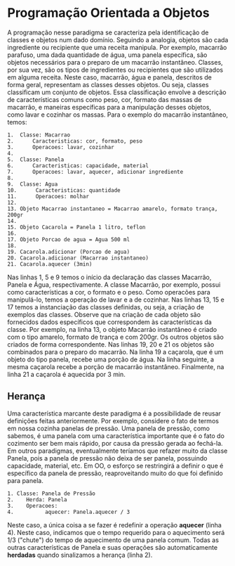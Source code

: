 # Programação Orientada a Objetos

A programação nesse paradigma se caracteriza pela identificação de classes e objetos num dado domínio. Seguindo a analogia, objetos são cada ingrediente ou recipiente que uma receita manipula. Por exemplo, macarrão parafuso, uma dada quantidade de água, uma panela específica, são objetos necessários para o preparo de um macarrão instantâneo. Classes, por sua vez, são os tipos de ingredientes ou recipientes que são utilizados em alguma receita. Neste caso, macarrão, água e panela, descritos de forma geral, representam as classes desses objetos. Ou seja, classes classificam um conjunto de objetos. Essa classificação envolve a descrição de características comuns como peso, cor, formato das massas de macarrão, e maneiras específicas para a manipulação desses objetos, como lavar e cozinhar os massas. Para o exemplo do macarrão instantâneo, temos:

~~~~~~~~
1.  Classe: Macarrao     
2.      Caracteristicas: cor, formato, peso
3.      Operacoes: lavar, cozinhar
4.  
5.  Classe: Panela
6.      Caracteristicas: capacidade, material
7.      Operacoes: lavar, aquecer, adicionar ingrediente
8.  
9.  Classe: Agua     
10.      Caracteristicas: quantidade     
11.      Operacoes: molhar
12.  
13. Objeto Macarrao instantaneo = Macarrao amarelo, formato trança, 200gr
14.  
15. Objeto Cacarola = Panela 1 litro, teflon
16.  
17. Objeto Porcao de agua = Agua 500 ml
18.  
19. Cacarola.adicionar (Porcao de agua)
20. Cacarola.adicionar (Macarrao instantaneo)
21. Cacarola.aquecer (3min)
~~~~~~~~

Nas linhas 1, 5 e 9 temos o início da declaração das classes Macarrão, Panela e Água, respectivamente. A classe Macarrão, por exemplo, possui como características a cor, o formato e o peso. Como operacões para manipulá-lo, temos a operação de lavar e a de cozinhar. Nas linhas 13, 15 e 17 temos a instanciação das classes definidas, ou seja, a criação de exemplos das classes. Observe que na criação de cada objeto são fornecidos dados específicos que correspondem às características da classe. Por exemplo, na linha 13, o objeto Macarrão instantâneo é criado com o tipo amarelo, formato de trança e com 200gr. Os outros objetos são criados de forma correspondente. Nas linhas 19, 20 e 21 os objetos são combinados para o preparo do macarrão. Na linha 19 a caçarola, que é um objeto do tipo panela, recebe uma porção de água. Na linha seguinte, a mesma caçarola recebe a porção de macarrão instantâneo. Finalmente, na linha 21 a caçarola é aquecida por 3 min.

## Herança

Uma característica marcante deste paradigma é a possibilidade de reusar definições feitas anteriormente. Por exemplo, considere o fato de termos em nossa cozinha panelas de pressão. Uma panela de pressão, como sabemos, é uma panela com uma característica importante que é o fato do cozimento ser bem mais rápido, por causa da pressão gerada ao fechá-la. Em outros paradigmas, eventualmente teríamos que refazer muito da classe Panela, pois a panela de pressão não deixa de ser panela, possuindo capacidade, material, etc. Em OO, o esforço se restringirá a definir o que é específico da panela de pressão, reaproveitando muito do que foi definido para panela. 

~~~~~~~~
1. Classe: Panela de Pressão
2.    Herda: Panela
3.    Operacoes: 
4.          aquecer: Panela.aquecer / 3
~~~~~~~~

Neste caso, a única coisa a se fazer é redefinir a operação **aquecer** (linha 4). Neste caso, indicamos que o tempo requerido para o aquecimento será 1/3 ("chute") do tempo de aquecimento de uma panela comum. Todas as outras características de Panela e suas operações são automaticamente **herdadas** quando sinalizamos a herança (linha 2).

